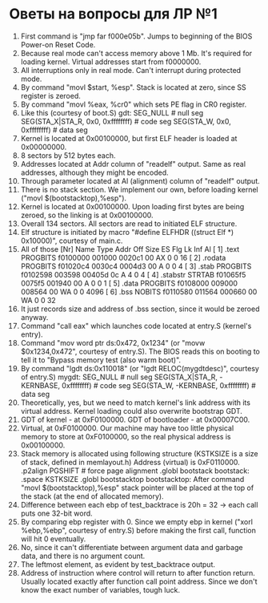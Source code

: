 # Оветы на вопросы для ЛР №1

1. First command is "jmp far f000e05b". Jumps to beginning of the BIOS Power-on Reset Code.
2. Because real mode can't access memory above 1 Mb. It's required for loading kernel. Virtual addresses start from f0000000.
3. All interruptions only in real mode. Can't interrupt during protected mode.
4. By command "movl $start, %esp". Stack is located at zero, since SS register is zeroed.
5. By command "movl %eax, %cr0" which sets PE flag in CR0 register.
6. Like this (courtesy of boot.S)
    gdt:
	SEG_NULL				# null seg
	SEG(STA_X|STA_R, 0x0, 0xffffffff)	# code seg
	SEG(STA_W, 0x0, 0xffffffff)	        # data seg
7. Kernel is located at 0x00100000, but first ELF header is loaded at 0x00000000.
8. 8 sectors by 512 bytes each.
9. Addresses located at Addr column of "readelf" output. Same as real addresses, although they might be encoded.
10. Through parameter located at Al (alignment) column of "readelf" output.
11. There is no stack section. We implement our own, before loading kernel ("movl $(bootstacktop),%esp").
12. Kernel is located at 0x00100000. Upon loading first bytes are being zeroed, so the linking is at 0x00100000.
13. Overall 134 sectors. All sectors are read to initiated ELF structure.
14. Elf structure is initiated by macro "#define ELFHDR ((struct Elf *) 0x10000)", courtesy of main.c.
15. All of those
  [Nr] Name              Type            Addr     Off    Size   ES Flg Lk Inf Al
  [ 1] .text             PROGBITS        f0100000 001000 0020c1 00  AX  0   0 16
  [ 2] .rodata           PROGBITS        f01020c4 0030c4 0004d3 00   A  0   0  4
  [ 3] .stab             PROGBITS        f0102598 003598 00405d 0c   A  4   0  4
  [ 4] .stabstr          STRTAB          f01065f5 0075f5 001940 00   A  0   0  1
  [ 5] .data             PROGBITS        f0108000 009000 008564 00  WA  0   0 4096
  [ 6] .bss              NOBITS          f0110580 011564 000660 00  WA  0   0 32
16. It just records size and address of .bss section, since it would be zeroed anyway.
17. Command "call eax" which launches code located at entry.S (kernel's entry).
18. Command "mov word ptr ds:0x472, 0x1234" (or "movw $0x1234,0x472", courtesy of entry.S).
    The BIOS reads this on booting to tell it to "Bypass memory test (also warm boot)".
19. By command "lgdt ds:0x110018" (or "lgdt RELOC(mygdtdesc)", courtesy of entry.S)
    mygdt:
	SEG_NULL				# null seg
	SEG(STA_X|STA_R, -KERNBASE, 0xffffffff)	# code seg
	SEG(STA_W, -KERNBASE, 0xffffffff)	# data seg
20. Theoretically, yes, but we need to match kernel's link address with its virtual address. Kernel loading could also overwrite bootstrap GDT.
21. GDT of kernel - at 0xF0100000. GDT of bootloader - at 0x00007C00.
22. Virtual, at 0xF0100000. Our machine may have too little physical memory to store at 0xF0100000, so the real physical address is 0x00100000.
23. Stack memory is allocated using following structure (KSTKSIZE is a size of stack, defined in memlayout.h)
    Address (virtual) is 0xF0110000.
	.p2align	PGSHIFT		# force page alignment
	.globl		bootstack
bootstack:
	.space		KSTKSIZE
	.globl		bootstacktop
bootstacktop:
    After command "movl	$(bootstacktop),%esp" stack pointer will be placed at the top of the stack (at the end of allocated memory).
24. Difference between each ebp of test_backtrace is 20h = 32 -> each call puts one 32-bit word.
25. By comparing ebp register with 0. Since we empty ebp in kernel ("xorl %ebp,%ebp", courtesy of entry.S) before making the first call, function will hit 0 eventually.
26. No, since it can't differentiate between argument data and garbage data, and there is no argument count.
27. The leftmost element, as evident by test_backtrace output.
28. Address of instruction where control will return to after function return. Usually located exactly after function call point address. Since we don't know the exact number of variables, tough luck.
